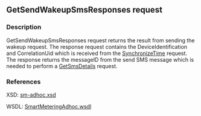 ## GetSendWakeupSmsResponses request

### Description
GetSendWakeupSmsResponses request returns the result from sending the wakeup request. The response request contains the DeviceIdentification and CorrelationUid which is received from the [SynchronizeTime](./SynchronizeTime.md) request. The response returns the messageID from the send SMS message which is needed to perform a [GetSmsDetails](./GetSmsDetails.md) request.

### References

XSD: [sm-adhoc.xsd](https://github.com/OSGP/Platform/blob/development/osgp-adapter-ws-smartmetering/src/main/webapp/WEB-INF/wsdl/smartmetering/schemas/sm-adhoc.xsd)

WSDL: [SmartMeteringAdhoc.wsdl](https://github.com/OSGP/Platform/blob/development/osgp-adapter-ws-smartmetering/src/main/webapp/WEB-INF/wsdl/smartmetering/SmartMeteringAdhoc.wsdl)
